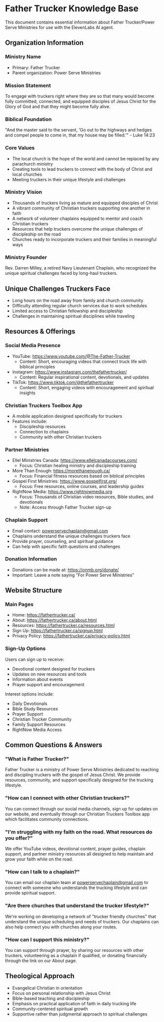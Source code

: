 # Father Trucker Knowledge Base

This document contains essential information about Father Trucker/Power Serve Ministries for use with the ElevenLabs AI agent.

## Organization Information

### Ministry Name
- Primary: Father Trucker
- Parent organization: Power Serve Ministries

### Mission Statement
To engage with truckers right where they are so that many would become fully committed, connected, and equipped disciples of Jesus Christ for the Glory of God and that they might become fully alive.

### Biblical Foundation
"And the master said to the servant, 'Go out to the highways and hedges and compel people to come in, that my house may be filled.'" - Luke 14:23

### Core Values
- The local church is the hope of the world and cannot be replaced by any parachurch ministry
- Creating tools to lead truckers to connect with the body of Christ and local churches
- Meeting truckers in their unique lifestyle and challenges

### Ministry Vision
- Thousands of truckers living as mature and equipped disciples of Christ
- A vibrant community of Christian truckers supporting one another in faith
- A network of volunteer chaplains equipped to mentor and coach Christian truckers
- Resources that help truckers overcome the unique challenges of discipleship on the road
- Churches ready to incorporate truckers and their families in meaningful ways

### Ministry Founder
Rev. Darren Milley, a retired Navy Lieutenant Chaplain, who recognized the unique spiritual challenges faced by long-haul truckers.

## Unique Challenges Truckers Face

- Long hours on the road away from family and church community
- Difficulty attending regular church services due to work schedules
- Limited access to Christian fellowship and discipleship
- Challenges in maintaining spiritual disciplines while traveling

## Resources & Offerings

### Social Media Presence
- YouTube: https://www.youtube.com/@The-Father-Trucker
  * Content: Short, encouraging videos that connect truck life with biblical principles
- Instagram: https://www.instagram.com/thefathertrucker/
  * Content: Regular inspirational content, devotionals, and updates
- TikTok: https://www.tiktok.com/@thefathertrucker
  * Content: Short, engaging videos with encouragement and spiritual insights

### Christian Truckers Toolbox App
- A mobile application designed specifically for truckers
- Features include:
  * Discipleship resources
  * Connection to chaplains
  * Community with other Christian truckers

### Partner Ministries
- Ellel Ministries Canada: https://www.ellelcanadacourses.com/
  * Focus: Christian healing ministry and discipleship training
- More Than Enough: https://morethanenough.ca/
  * Focus: Financial fitness resources based on biblical principles
- Gospel First Ministries: https://www.gospelfirst.org/
  * Focus: Free resources, online courses, and leadership guides
- RightNow Media: https://www.rightnowmedia.org
  * Focus: Thousands of Christian video resources, Bible studies, and devotionals
  * Note: Access through Father Trucker sign-up

### Chaplain Support
- Email contact: powerservechaplain@gmail.com
- Chaplains understand the unique challenges truckers face
- Provide prayer, counseling, and spiritual guidance
- Can help with specific faith questions and challenges

### Donation Information
- Donations can be made at: https://onmb.org/donate/
- Important: Leave a note saying "For Power Serve Ministries"

## Website Structure

### Main Pages
- Home: https://fathertrucker.ca/
- About: https://fathertrucker.ca/about.html
- Resources: https://fathertrucker.ca/resources.html
- Sign Up: https://fathertrucker.ca/signup.html
- Privacy Policy: https://fathertrucker.ca/privacy-policy.html

### Sign-Up Options
Users can sign up to receive:
- Devotional content designed for truckers
- Updates on new resources and tools
- Information about events
- Prayer support and encouragement

Interest options include:
- Daily Devotionals
- Bible Study Resources
- Prayer Support
- Christian Trucker Community
- Family Support Resources
- RightNow Media Access

## Common Questions & Answers

### "What is Father Trucker?"
Father Trucker is a ministry of Power Serve Ministries dedicated to reaching and discipling truckers with the gospel of Jesus Christ. We provide resources, community, and support specifically designed for the trucking lifestyle.

### "How can I connect with other Christian truckers?"
You can connect through our social media channels, sign up for updates on our website, and eventually through our Christian Truckers Toolbox app which facilitates community connections.

### "I'm struggling with my faith on the road. What resources do you offer?"
We offer YouTube videos, devotional content, prayer guides, chaplain support, and partner ministry resources all designed to help maintain and grow your faith while on the road.

### "How can I talk to a chaplain?"
You can email our chaplain team at powerservechaplain@gmail.com to connect with someone who understands the trucking lifestyle and can provide spiritual support.

### "Are there churches that understand the trucker lifestyle?"
We're working on developing a network of "trucker friendly churches" that understand the unique scheduling and needs of truckers. Our chaplains can also help connect you with churches along your routes.

### "How can I support this ministry?"
You can support through prayer, by sharing our resources with other truckers, volunteering as a chaplain if qualified, or donating financially through the link on our About page.

## Theological Approach

- Evangelical Christian in orientation
- Focus on personal relationship with Jesus Christ
- Bible-based teaching and discipleship
- Emphasis on practical application of faith in daily trucking life
- Community-centered spiritual growth
- Supportive rather than judgmental approach to spiritual challenges
